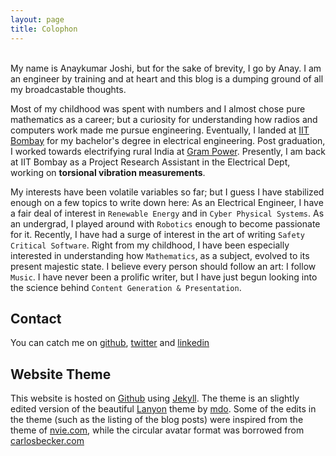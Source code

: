 ```yaml
---
layout: page
title: Colophon
---
```

<br>
My name is Anaykumar Joshi, but for the sake of brevity, I go by Anay. I am an engineer by training and at heart and this blog is a dumping ground of all my broadcastable thoughts.

Most of my childhood was spent with numbers and I almost chose pure mathematics as a career; but a curiosity for understanding how radios and computers work made me pursue engineering. Eventually, I landed at [IIT Bombay](http://www.iitb.ac.in) for my bachelor's degree in electrical engineering. Post graduation, I worked towards electrifying rural India at <a href="http://www.grampower.com">Gram Power</a>. Presently, I am back at IIT Bombay as a Project Research Assistant in the Electrical Dept, working on **torsional vibration measurements**.

My interests have been volatile variables so far; but I guess I have stabilized enough on a few topics to write down here: As an Electrical Engineer, I have a fair deal of interest in `Renewable Energy` and in `Cyber Physical Systems`. As an undergrad, I played around with `Robotics` enough to become passionate for it. Recently, I have had a surge of interest in the art of writing `Safety Critical Software`. Right from my childhood, I have been especially interested in understanding how `Mathematics`, as a subject, evolved to its present majestic state. I believe every person should follow an art: I follow `Music`. I have never been a prolific writer, but I have just begun looking into the science behind `Content Generation & Presentation`. 

## Contact

You can catch me on [github](http://github.com/anayjoshi), [twitter](http://twitter.com/AnaykumarJoshi) and [linkedin](https://in.linkedin.com/pub/anaykumar-joshi/5b/407/334)

## Website Theme

This website is hosted on [Github](http://github.com) using [Jekyll](). The theme is an slightly edited version of the beautiful [Lanyon](http://lanyon.getpoole.com/) theme by [mdo](http://markdotto.com/). Some of the edits in the theme (such as the listing of the blog posts) were inspired from the theme of [nvie.com](http://nvie.com), while the circular avatar format was borrowed from [carlosbecker.com](http://carlosbecker.com)



